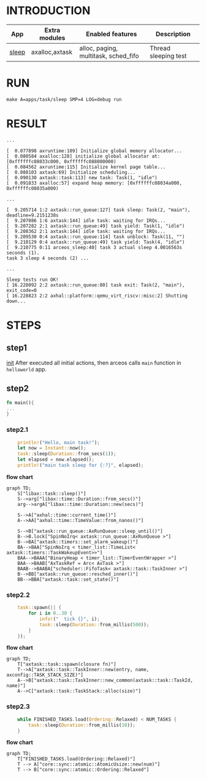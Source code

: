 # INTRODUCTION
| App | Extra modules | Enabled features | Description |
|-|-|-|-|
| [sleep](../apps/task/sleep) |axalloc,axtask |alloc, paging, multitask, sched_fifo | Thread sleeping test |

# RUN

```
make A=apps/task/sleep SMP=4 LOG=debug run
```

# RESULT
```
...

[  0.077898 axruntime:109] Initialize global memory allocator...
[  0.080584 axalloc:128] initialize global allocator at: [0xffffffc08033c000, 0xffffffc088000000)
[  0.084562 axruntime:115] Initialize kernel page table...
[  0.088103 axtask:69] Initialize scheduling...
[  0.090130 axtask::task:113] new task: Task(1, "idle")
[  0.091833 axalloc:57] expand heap memory: [0xffffffc08034a000, 0xffffffc08035a000)

...

[  9.205714 1:2 axtask::run_queue:127] task sleep: Task(2, "main"), deadline=9.2151238s
[  9.207086 1:6 axtask:144] idle task: waiting for IRQs...
[  9.207282 2:1 axtask::run_queue:49] task yield: Task(1, "idle")
[  9.208362 2:1 axtask:144] idle task: waiting for IRQs...
[  9.209530 0:4 axtask::run_queue:114] task unblock: Task(11, "")
[  9.210129 0:4 axtask::run_queue:49] task yield: Task(4, "idle")
[  9.210775 0:11 arceos_sleep:40] task 3 actual sleep 4.0016563s seconds (1).
task 3 sleep 4 seconds (2) ...

...

Sleep tests run OK!
[ 16.228092 2:2 axtask::run_queue:80] task exit: Task(2, "main"), exit_code=0
[ 16.228823 2:2 axhal::platform::qemu_virt_riscv::misc:2] Shutting down...
```

# STEPS

## step1
[init](./init.md)
After executed all initial actions, then arceos calls `main` function in `helloworld` app.

## step2
```Rust
fn main(){
...
}
```

### step2.1
```Rust
    println!("Hello, main task!");
    let now = Instant::now();
    task::sleep(Duration::from_secs(1));
    let elapsed = now.elapsed();
    println!("main task sleep for {:?}", elapsed);
```

**flow chart**

```mermaid
graph TD;
    S["libax::task::sleep()"]
    S-->arg["libax::time::Duration::from_secs()"]
    arg-->argA["libax::time::Duration::new(secs)"]

	S-->A["axhal::time::current_time()"]
	A-->AA["axhal::time::TimeValue::from_nanos()"]

	S-->B["axtask::run_queue::AxRunQueue::sleep_until()"]
	B-->B.lock["SpinNoIrq< axtask::run_queue::AxRunQueue >"]
	B-->BA["axtask::timers::set_alarm_wakeup()"]
	BA-->BAA["SpinNoIrq < timer_list::TimeList< axtask::timers::TaskWakeupEvent>>"]
	BAA-->BAAA["BinaryHeap < timer_list::TimerEventWrapper >"]
	BAA-->BAAB["AxTaskRef = Arc< AxTask >"]
	BAAB-->BAABA["scheduler::FifoTask< axtask::task::TaskInner >"]
	B-->BB["axtask::run_queue::resched_inner()"]
	BB-->BBA["axtask::task::set_state()"]
```

### step2.2

```Rust
	task::spawn(|| {
        for i in 0..30 {
            info!("  tick {}", i);
            task::sleep(Duration::from_millis(500));
        }
    });
```

**flow chart**

```mermaid
graph TD;
    T["axtask::task::spawn(closure fn)"]
    T-->A["axtask::task::TaskInner::new(entry, name, axconfig::TASK_STACK_SIZE)"]
    A-->B["axtask::task::TaskInner::new_common(axtask::task::TaskId, name)"]
    A-->C["axtask::task::TaskStack::alloc(size)"]
```

### step2.3

```Rust
	while FINISHED_TASKS.load(Ordering::Relaxed) < NUM_TASKS {
        task::sleep(Duration::from_millis(10));
    }
```

**flow chart**

```mermaid
graph TD;
    T["FINISHED_TASKS.load(Ordering::Relaxed)"]
    T --> A["core::sync::atomic::AtomicUsize::new(num)"]
    T --> B["core::sync::atomic::Ordering::Relaxed"]
```
